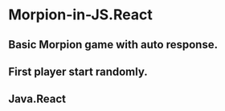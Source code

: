 # Morpion-in-JS.React

## Basic Morpion game with auto response.
## First player start randomly.
## Java.React
